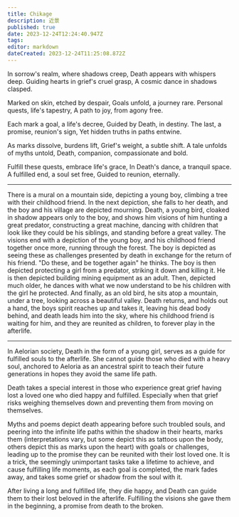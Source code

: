 ```yaml
---
title: Chikage
description: 近景
published: true
date: 2023-12-24T12:24:40.947Z
tags: 
editor: markdown
dateCreated: 2023-12-24T11:25:08.872Z
---
```


In sorrow's realm, where shadows creep,
Death appears with whispers deep.
Guiding hearts in grief's cruel grasp,
A cosmic dance in shadows clasped.

Marked on skin, etched by despair,
Goals unfold, a journey rare.
Personal quests, life's tapestry,
A path to joy, from agony free.

Each mark a goal, a life's decree,
Guided by Death, in destiny.
The last, a promise, reunion's sign,
Yet hidden truths in paths entwine.

As marks dissolve, burdens lift,
Grief's weight, a subtle shift.
A tale unfolds of myths untold,
Death, companion, compassionate and bold.

Fulfill these quests, embrace life's grace,
In Death's dance, a tranquil space.
A fulfilled end, a soul set free,
Guided to reunion, eternally.

---

There is a mural on a mountain side, depicting a young boy, climbing a tree with their childhood friend. In the next depiction, she falls to her death, and the boy and his village are depicted mourning. 
Death, a young bird, cloaked in shadow appears only to the boy, and shows him visions of him hunting a great predator, constructing a great machine, dancing with children that look like they could be his siblings, and standing before a great valley. The visions end with a depiction of the young boy, and his childhood friend together once more, running through the forest.
The boy is depicted as seeing these as challenges presented by death in exchange for the return of his friend. "Do these, and be together again" he thinks.
The boy is then depicted protecting a girl from a predator, striking it down and killing it. He is then depicted building mining equipment as an adult.
Then, depicted much older, he dances with what we now understand to be his children with the girl he protected.
And finally, as an old bird, he sits atop a mountain, under a tree, looking across a beautiful valley.
Death returns, and holds out a hand, the boys spirit reaches up and takes it, leaving his dead body behind, and death leads him into the sky, where his childhood friend is waiting for him, and they are reunited as children, to forever play in the afterlife.

---

In Aelorian society, Death in the form of a young girl, serves as a guide for fulfilled souls to the afterlife. She cannot guide those who died with a heavy soul, anchored to Aeloria as an ancestral spirit to teach their future generations in hopes they avoid the same life path.

Death takes a special interest in those who experience great grief having lost a loved one who died happy and fulfilled. Especially when that grief risks weighing themselves down and preventing them from moving on themselves.

Myths and poems depict death appearing before such troubled souls, and peering into the infinite life paths within the shadow in their hearts, marks them (interpretations vary, but some depict this as tattoos upon the body, others depict this as marks upon the heart) with goals or challenges, leading up to the promise they can be reunited with their lost loved one. It is a trick, the seemingly unimportant tasks take a lifetime to achieve, and cause fulfilling life moments, as each goal is completed, the mark fades away, and takes some grief or shadow from the soul with it.

After living a long and fulfilled life, they die happy, and Death can guide them to their lost beloved in the afterlife. Fulfilling the visions she gave them in the beginning, a promise from death to the broken.